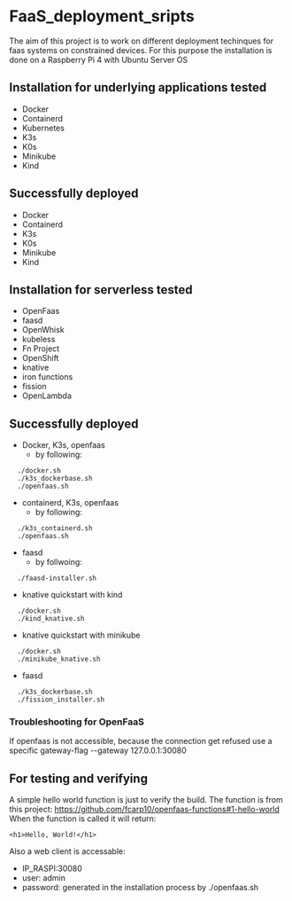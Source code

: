 # FaaS_deployment_sripts

The aim of this project is to work on different deployment techinques for faas systems on constrained devices.
For this purpose the installation is done on a Raspberry Pi 4 with Ubuntu Server OS

## Installation for underlying applications tested
* Docker
* Containerd
* Kubernetes
* K3s
* K0s
* Minikube
* Kind

## Successfully deployed
* Docker
* Containerd
* K3s
* K0s
* Minikube
* Kind

## Installation for serverless tested
* OpenFaas
* faasd
* OpenWhisk
* kubeless
* Fn Project
* OpenShift
* knative
* iron functions
* fission
* OpenLambda



## Successfully deployed
* Docker, K3s, openfaas
  * by following: 
```
  ./docker.sh
  ./k3s_dockerbase.sh
  ./openfaas.sh
```
* containerd, K3s, openfaas
  * by following:
```
  ./k3s_containerd.sh
  ./openfaas.sh
```
* faasd
  * by follwoing:
```
  ./faasd-installer.sh
```

* knative quickstart with kind
```
  ./docker.sh
  ./kind_knative.sh
```


* knative quickstart with minikube
```
  ./docker.sh
  ./minikube_knative.sh
```

* faasd
```
  ./k3s_dockerbase.sh
  ./fission_installer.sh
```




### Troubleshooting for OpenFaaS
If openfaas is not accessible, because the connection get refused use a specific gateway-flag
--gateway 127.0.0.1:30080


## For testing and verifying
A simple hello world function is just to verify the build.
The function is from this project: https://github.com/fcarp10/openfaas-functions#1-hello-world
When the function is called it will return: 
```
<h1>Hello, World!</h1>
```
Also a web client is accessable:
* IP_RASPI:30080
* user: admin
* password: generated in the installation process by ./openfaas.sh
